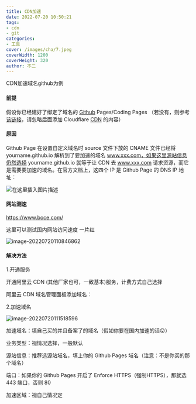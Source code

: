 ```yaml
---
title: CDN加速
date: 2022-07-20 10:50:21
tags:
- cdn
- git
categories:
- 工具
cover: /images/cha/7.jpeg
coverWidth: 1200
coverHeight: 320
author: 不二
---
```


CDN加速域名github为例
<!-- more -->

#### 前提

假设你已经建好了绑定了域名的 [Github](https://so.csdn.net/so/search?q=Github&spm=1001.2101.3001.7020) Pages/Coding Pages （若没有，则参考[该链接](https://www.buer.shop/2022/07/04/%E8%87%AA%E5%AE%9A%E4%B9%89%E5%9F%9F%E5%90%8D%E4%BD%BF%E7%94%A8/)，请忽略后面添加 Cloudflare [CDN](https://so.csdn.net/so/search?q=CDN&spm=1001.2101.3001.7020) 的内容）

#### 原因

Github Page 在设置自定义域名时 source 文件下放的 CNAME 文件已经将 yourname.github.io 解析到了要加速的域名 www.xxx.com，如果这里源站信息仍然选择 yourname.github.io 就等于让 CDN 去 www.xxx.com 请求资源，而它是需要要加速的域名。在官方文档上，这四个 IP 是 Github Page 的 DNS IP 地址：

![在这里插入图片描述](/watermark,type_ZHJvaWRzYW5zZmFsbGJhY2s,shadow_50,text_Q1NETiBA5oao5oaoY29kaW5n,size_20,color_FFFFFF,t_70,g_se,x_16.png)

#### 网站测速

https://www.boce.com/

这里可以测试国内网站访问速度 一片红

![image-20220720110846862](/image-20220720110846862-8286528.png)

#### 解决方法

1.开通服务

开通阿里云 CDN (其他厂家也可，一致基本)服务，计费方式自己选择

阿里云 CDN 域名管理面板添加域名：

2.加速域名

![image-20220720111518596](/image-20220720111518596-8286920.png)

加速域名：填自己买的并且备案了的域名（假如你要在国内加速的话😝）


业务类型：视情况选择，一般默认


源站信息：推荐选源站域名，填上你的 Github Pages 域名（注意：不是你买的那个域名）


端口：如果你的 Github Pages 开启了 Enforce HTTPS（强制HTTPS），那就选 443 端口，否则 80


加速区域：视自己情况定



